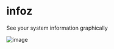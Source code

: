 # infoz
See your system information graphically

![image](https://github.com/user-attachments/assets/77329aac-dcd2-487a-8bd3-74da3139cf7c)
